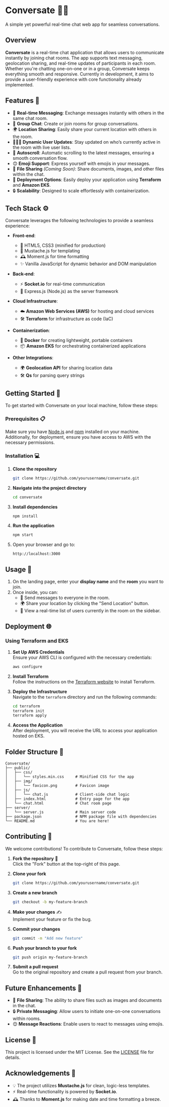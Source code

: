 # **Conversate** 💬✨  
A simple yet powerful real-time chat web app for seamless conversations.

## **Overview**  
**Conversate** is a real-time chat application that allows users to communicate instantly by joining chat rooms. The app supports text messaging, geolocation sharing, and real-time updates of participants in each room. Whether you're chatting one-on-one or in a group, Conversate keeps everything smooth and responsive. Currently in development, it aims to provide a user-friendly experience with core functionality already implemented.

## **Features** 🌟

- 💬 **Real-time Messaging**: Exchange messages instantly with others in the same chat room.
- 👥 **Group Chat**: Create or join rooms for group conversations.
- 🌍 **Location Sharing**: Easily share your current location with others in the room.
- 🧑‍🤝‍🧑 **Dynamic User Updates**: Stay updated on who’s currently active in the room with live user lists.
- 📜 **Autoscroll**: Automatic scrolling to the latest messages, ensuring a smooth conversation flow.
- 😊 **Emoji Support**: Express yourself with emojis in your messages.
- 📎 **File Sharing** *(Coming Soon)*: Share documents, images, and other files within the chat.
- 🚀 **Deployment Options**: Easily deploy your application using **Terraform** and **Amazon EKS**.
- 🔒 **Scalability**: Designed to scale effortlessly with containerization.

## **Tech Stack** ⚙️  
Conversate leverages the following technologies to provide a seamless experience:

- **Front-end**:  
  - 🎨 HTML5, CSS3 (minified for production)  
  - 📝 Mustache.js for templating  
  - 🕰️ Moment.js for time formatting  
  - ✨ Vanilla JavaScript for dynamic behavior and DOM manipulation

- **Back-end**:  
  - ⚡ **Socket.io** for real-time communication  
  - 🚀 Express.js (Node.js) as the server framework  

- **Cloud Infrastructure**:  
  - ☁️ **Amazon Web Services (AWS)** for hosting and cloud services  
  - 🛠️ **Terraform** for infrastructure as code (IaC)  

- **Containerization**:  
  - 🐳 **Docker** for creating lightweight, portable containers  
  - 📦 **Amazon EKS** for orchestrating containerized applications  

- **Other Integrations**:  
  - 🌍 **Geolocation API** for sharing location data  
  - 🛠️ **Qs** for parsing query strings

## **Getting Started** 🚀  

To get started with Conversate on your local machine, follow these steps:

### **Prerequisites** 📋

Make sure you have [Node.js](https://nodejs.org/) and [npm](https://www.npmjs.com/) installed on your machine. Additionally, for deployment, ensure you have access to AWS with the necessary permissions.

### **Installation** 💻

1. **Clone the repository**  
   ```bash
   git clone https://github.com/yourusername/conversate.git
   ```

2. **Navigate into the project directory**  
   ```bash
   cd conversate
   ```

3. **Install dependencies**  
   ```bash
   npm install
   ```

4. **Run the application**  
   ```bash
   npm start
   ```

5. Open your browser and go to:  
   ```
   http://localhost:3000
   ```

## **Usage** 🎯

1. On the landing page, enter your **display name** and the **room** you want to join.
2. Once inside, you can:
   - 📝 Send messages to everyone in the room.
   - 🌍 Share your location by clicking the "Send Location" button.
   - 👥 View a real-time list of users currently in the room on the sidebar.

## **Deployment** 🌐

### **Using Terraform and EKS**

1. **Set Up AWS Credentials**  
   Ensure your AWS CLI is configured with the necessary credentials:
   ```bash
   aws configure
   ```

2. **Install Terraform**  
   Follow the instructions on the [Terraform website](https://www.terraform.io/downloads.html) to install Terraform.

3. **Deploy the Infrastructure**  
   Navigate to the `terraform` directory and run the following commands:
   ```bash
   cd terraform
   terraform init
   terraform apply
   ```

4. **Access the Application**  
   After deployment, you will receive the URL to access your application hosted on EKS.

## **Folder Structure** 📁  
```
Conversate/
├── public/
│   ├── css/
│   │   └── styles.min.css     # Minified CSS for the app
│   ├── img/
│   │   └── favicon.png        # Favicon image
│   ├── js/
│   │   └── chat.js            # Client-side chat logic
│   ├── index.html             # Entry page for the app
│   └── chat.html              # Chat room page
├── server/
│   └── server.js              # Main server code
├── package.json               # NPM package file with dependencies
└── README.md                  # You are here!
```

## **Contributing** 🤝  

We welcome contributions! To contribute to Conversate, follow these steps:

1. **Fork the repository** 🍴  
   Click the "Fork" button at the top-right of this page.

2. **Clone your fork**  
   ```bash
   git clone https://github.com/yourusername/conversate.git
   ```

3. **Create a new branch**  
   ```bash
   git checkout -b my-feature-branch
   ```

4. **Make your changes** ✍️  
   Implement your feature or fix the bug.

5. **Commit your changes**  
   ```bash
   git commit -m "Add new feature"
   ```

6. **Push your branch to your fork**  
   ```bash
   git push origin my-feature-branch
   ```

7. **Submit a pull request**  
   Go to the original repository and create a pull request from your branch.

## **Future Enhancements** 🔮

- 📎 **File Sharing**: The ability to share files such as images and documents in the chat.
- 🔒 **Private Messaging**: Allow users to initiate one-on-one conversations within rooms.
- 😊 **Message Reactions**: Enable users to react to messages using emojis.

## **License** 📄  

This project is licensed under the MIT License. See the [LICENSE](LICENSE) file for details.

## **Acknowledgements** 🙏  

- 💡 The project utilizes **Mustache.js** for clean, logic-less templates.
- ⚡ Real-time functionality is powered by **Socket.io**.
- 🕰️ Thanks to **Moment.js** for making date and time formatting a breeze.
